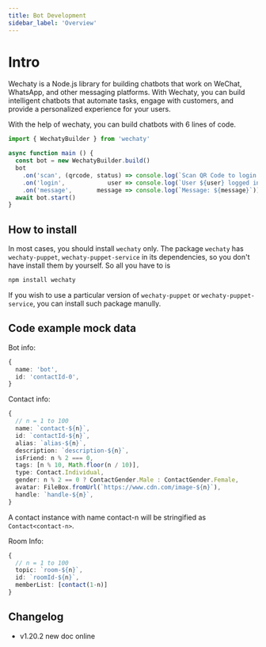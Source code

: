```yaml
---
title: Bot Development
sidebar_label: 'Overview'
---
```


# Intro

Wechaty is a Node.js library for building chatbots that work on WeChat, WhatsApp, and other messaging platforms. With Wechaty, you can build intelligent chatbots that automate tasks, engage with customers, and provide a personalized experience for your users.

With the help of wechaty, you can build chatbots with 6 lines of code.

```ts
import { WechatyBuilder } from 'wechaty'

async function main () {
  const bot = new WechatyBuilder.build()
  bot
    .on('scan', (qrcode, status) => console.log(`Scan QR Code to login: ${status}\nhttps://wechaty.js.org/qrcode/${encodeURIComponent(qrcode)}`))
    .on('login',            user => console.log(`User ${user} logged in`))
    .on('message',       message => console.log(`Message: ${message}`))
  await bot.start()
}
```

## How to install

In most cases, you should install ```wechaty``` only. The package ```wechaty``` has ```wechaty-puppet```, ```wechaty-puppet-service``` in its dependencies, so you don't have install them by yourself. So all you have to is

```bash
npm install wechaty
```

If you wish to use a particular version of ```wechaty-puppet``` or ```wechaty-puppet-service```, you can install such package manully.

## Code example mock data

Bot info:

```ts
{
  name: 'bot',
  id: 'contactId-0',
}
```

Contact info:

```ts
{
  // n = 1 to 100
  name: `contact-${n}`,
  id: `contactId-${n}`,
  alias: `alias-${n}`,
  description: `description-${n}`,
  isFriend: n % 2 === 0,
  tags: [n % 10, Math.floor(n / 10)],
  type: Contact.Individual,
  gender: n % 2 == 0 ? ContactGender.Male : ContactGender.Female,
  avatar: FileBox.fromUrl(`https://www.cdn.com/image-${n}`),
  handle: `handle-${n}`,
}
```

A contact instance with name contact-n will be stringified as ```Contact<contact-n>```.

Room Info:

```ts
{
  // n = 1 to 100
  topic: `room-${n}`,
  id: `roomId-${n}`,
  memberList: [contact(1-n)]
}
```

## Changelog

- v1.20.2 new doc online
